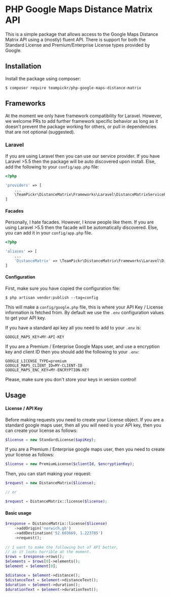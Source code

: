 # PHP Google Maps Distance Matrix API

This is a simple package that allows access to the Google Maps Distance Matrix API using a (mostly) fluent API.
There is support for both the Standard License and Premium/Enterprise License types provided by Google.

## Installation

Install the package using composer:

```
$ composer require teampickr/php-google-maps-distance-matrix
```

## Frameworks

At the moment we only have framework compatibility for Laravel. However, we welcome PRs to add further framework
specific behavior as long as it doesn't prevent the package working for others, or pull in dependencies that are
not optional (suggested).

### Laravel

If you are using Laravel then you can use our service provider. If you have Laravel >5.5 then the package
will be auto discovered upon install. Else, add the following to your `config/app.php` file:

```php
<?php

'providers' => [
    ...
    \TeamPickr\DistanceMatrix\Frameworks\Laravel\DistanceMatrixServiceProvider::class,
]
```

#### Facades

Personally, I hate facades. However, I know people like them. If you are using Laravel >5.5 then the facade will
be automatically discovered. Else, you can add it in your `config/app.php` file.

```php
<?php

'aliases' => [
    ...
    'DistanceMatrix' => \TeamPickr\DistanceMatrix\Frameworks\Laravel\DistanceMatrix::class,
]
```
#### Configuration

First, make sure you have copied the configuration file:

```
$ php artisan vendor:publish --tag=config
```

This will make a `config/google.php` file, this is where your API Key / License information is fetched from.
By default we use the `.env` configuration values to get your API key.

If you have a standard api key all you need to add to your `.env` is:

```
GOOGLE_MAPS_KEY=MY-API-KEY
```

If you are a Premium / Enterprise Google Maps user, and use a encryption key and client ID then you should add
the following to your `.env`:

```
GOOGLE_LICENSE_TYPE=premium
GOOGLE_MAPS_CLIENT_ID=MY-CLIENT-ID
GOOGLE_MAPS_ENC_KEY=MY-ENCRYPTION-KEY
```

Please, make sure you don't store your keys in version control!

## Usage

#### License / API Key

Before making requests you need to create your License object. If you are a standard google maps user, then all
you will need is your API key, then you can create your license as follows:

```php
$license = new StandardLicense($apiKey);
```

If you are a Premium / Enterprise google maps user, then you need to create your license as follows:
```php
$license = new PremiumLicense($clientId, $encryptionKey);
```

Then, you can start making your request:

```php
$request = new DistanceMatrix($license);

// or

$request = DistanceMatrix::license($license);
```

#### Basic usage

```php
$response = DistanceMatrix::license($license)
    ->addOrigin('norwich,gb')
    ->addDestination('52.603669, 1.223785')
    ->request();
   
// I want to make the following but of API better,
// as it looks horrible at the moment.
$rows = $response->rows();
$elements = $rows[0]->elements();
$element = $element[0];

$distance = $element->distance();
$distanceText = $element->distanceText();
$duration = $element->duration();
$durationText = $element->durationText();
```